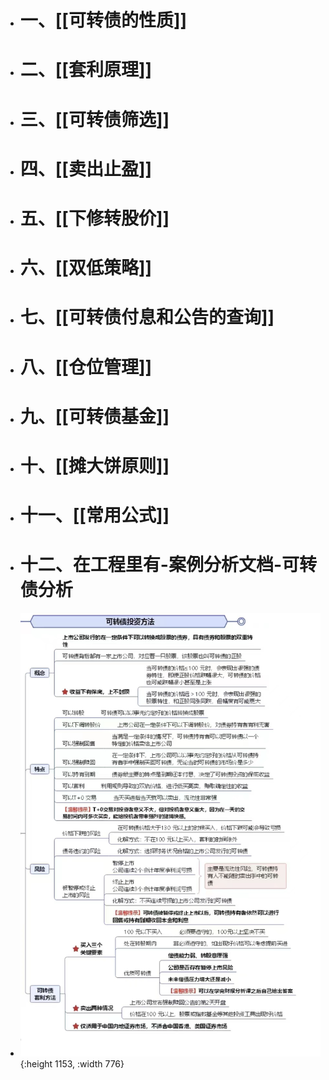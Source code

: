 - # 一、[[可转债的性质]]
- # 二、[[套利原理]]
- # 三、[[可转债筛选]]
- # 四、[[卖出止盈]]
- # 五、[[下修转股价]]
- # 六、[[双低策略]]
- # 七、[[可转债付息和公告的查询]]
- # 八、[[仓位管理]]
- # 九、[[可转债基金]]
- # 十、[[摊大饼原则]]
- # 十一、[[常用公式]]
- # 十二、在工程里有-案例分析文档-可转债分析
- ![image.png](../assets/image_1669085328837_0.png){:height 1153, :width 776}